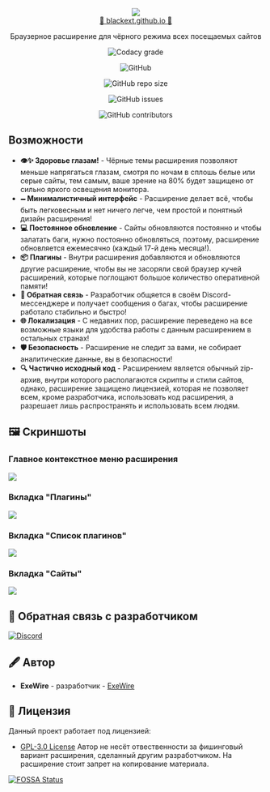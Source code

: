 <p align="center">
  <img src="https://github.com/blackext/blackext.github.io/raw/master/img/extension_preview.gif" align="center"/>
  <br><a href="https://blackext.github.io">🔗 blackext.github.io 🔗</a>
</p>

<div align="center">
Браузерное расширение для чёрного режима всех посещаемых сайтов
<div align="center">

![Codacy grade](https://img.shields.io/codacy/grade/c5d3a5ed7aa04d13ae38b0d51941c0ed?style=for-the-badge&colorA=000&colorB=000)

![GitHub](https://img.shields.io/github/license/blackext/blackext.github.io?style=for-the-badge&colorA=000&colorB=000)

![GitHub repo size](https://img.shields.io/github/repo-size/blackext/blackext.github.io?style=for-the-badge&colorA=000&colorB=000)

![GitHub issues](https://img.shields.io/github/issues-raw/blackext/blackext.github.io?style=for-the-badge&colorA=000&colorB=000)

![GitHub contributors](https://img.shields.io/github/contributors/blackext/blackext.github.io?style=for-the-badge&colorA=000&colorB=000)
</div>
</div>

## Возможности

- **👁️✨ Здоровье глазам!** - Чёрные темы расширения позволяют меньше напрягаться глазам, смотря по ночам в сплошь белые или серые сайты, тем самым, ваше зрение на 80% будет защищено от сильно яркого освещения монитора.
- **🗕 Минималистичный интерфейс** - Расширение делает всё, чтобы быть легковесным и нет ничего легче, чем простой и понятный дизайн расширения!
- **💻 Постоянное обновление** - Сайты обновляются постоянно и чтобы залатать баги, нужно постоянно обновляться, поэтому, расширение обновляется ежемесячно (каждый 17-й день месяца!).
- **📦 Плагины** - Внутри расширения добавляются и обновляются другие расширение, чтобы вы не засоряли свой браузер кучей расширений, которые поглощают большое количество оперативной памяти!
- **📡 Обратная связь** - Разработчик общяется в своём Discord-мессенджере и получает сообщения о багах, чтобы расширение работало стабильно и быстро!
- **🌐 Локализация** - С недавних пор, расширение переведено на все возможные языки для удобства работы с данным расширением в остальных странах!
- **🛡️ Безопасность** - Расширение не следит за вами, не собирает аналитические данные, вы в безопасности!
- **🔍 Частично исходный код** - Расширением является обычный zip-архив, внутри которого располагаются скрипты и стили сайтов, однако, расширение защищено лицензией, которая не позволяет всем, кроме разработчика, использовать код расширения, а разрешает лишь распространять и использовать всем людям. 
####

## 🖼 Скриншоты

### Главное контекстное меню расширения
![](https://github.com/blackext/blackext.github.io/raw/master/img/ext_popup.gif)

### Вкладка "Плагины"
![](https://github.com/blackext/blackext.github.io/raw/master/img/ext_plugins.png)

### Вкладка "Список плагинов"
![](https://github.com/blackext/blackext.github.io/raw/master/img/ext_pluglist.png)

### Вкладка "Сайты"
![](https://github.com/blackext/blackext.github.io/raw/master/img/ext_sites.gif)

## 📡 Обратная связь с разработчиком
[![Discord](https://discordapp.com/api/guilds/610915411256672297/widget.png?style=banner2)](https://invite.gg/exewire)

## 🖋 Автор
- **ExeWire** - разработчик - [ExeWire](https://github.com/ExeWireDev)

## 🤵 Лицензия
Данный проект работает под лицензией:
- <a rel="license" href="https://github.com/blackext/blackext.github.io/blob/master/LICENSE/">GPL-3.0 License</a>
Автор не несёт отвественности за фишинговый вариант расширения, сделанный другим разработчиком. На расширение стоит запрет на копирование материала.

[![FOSSA Status](https://app.fossa.com/api/projects/git%2Bgithub.com%2Fblackext%2Fblackext.github.io.svg?type=large)](https://app.fossa.com/projects/git%2Bgithub.com%2Fblackext%2Fblackext.github.io?ref=badge_large)